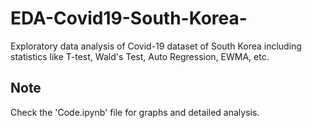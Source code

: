 # EDA-Covid19-South-Korea-
Exploratory data analysis of Covid-19 dataset of South Korea including statistics like T-test, Wald's Test, Auto Regression, EWMA, etc.

## Note
Check the 'Code.ipynb' file for graphs and detailed analysis.

